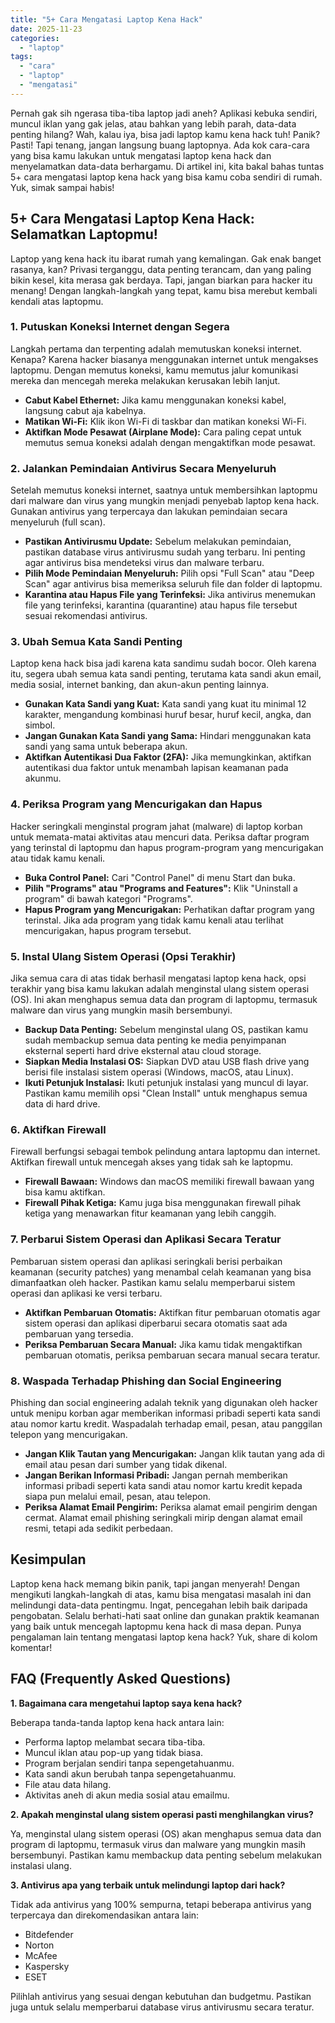 ```yaml
---
title: "5+ Cara Mengatasi Laptop Kena Hack"
date: 2025-11-23
categories: 
  - "laptop"
tags: 
  - "cara"
  - "laptop"
  - "mengatasi"
---
```


Pernah gak sih ngerasa tiba-tiba laptop jadi aneh? Aplikasi kebuka sendiri, muncul iklan yang gak jelas, atau bahkan yang lebih parah, data-data penting hilang? Wah, kalau iya, bisa jadi laptop kamu kena hack tuh! Panik? Pasti! Tapi tenang, jangan langsung buang laptopnya. Ada kok cara-cara yang bisa kamu lakukan untuk mengatasi laptop kena hack dan menyelamatkan data-data berhargamu. Di artikel ini, kita bakal bahas tuntas 5+ cara mengatasi laptop kena hack yang bisa kamu coba sendiri di rumah. Yuk, simak sampai habis!

## 5+ Cara Mengatasi Laptop Kena Hack: Selamatkan Laptopmu!

Laptop yang kena hack itu ibarat rumah yang kemalingan. Gak enak banget rasanya, kan? Privasi terganggu, data penting terancam, dan yang paling bikin kesel, kita merasa gak berdaya. Tapi, jangan biarkan para hacker itu menang! Dengan langkah-langkah yang tepat, kamu bisa merebut kembali kendali atas laptopmu.

### 1\. Putuskan Koneksi Internet dengan Segera

Langkah pertama dan terpenting adalah memutuskan koneksi internet. Kenapa? Karena hacker biasanya menggunakan internet untuk mengakses laptopmu. Dengan memutus koneksi, kamu memutus jalur komunikasi mereka dan mencegah mereka melakukan kerusakan lebih lanjut.

- **Cabut Kabel Ethernet:** Jika kamu menggunakan koneksi kabel, langsung cabut aja kabelnya.
- **Matikan Wi-Fi:** Klik ikon Wi-Fi di taskbar dan matikan koneksi Wi-Fi.
- **Aktifkan Mode Pesawat (Airplane Mode):** Cara paling cepat untuk memutus semua koneksi adalah dengan mengaktifkan mode pesawat.

### 2\. Jalankan Pemindaian Antivirus Secara Menyeluruh

Setelah memutus koneksi internet, saatnya untuk membersihkan laptopmu dari malware dan virus yang mungkin menjadi penyebab laptop kena hack. Gunakan antivirus yang terpercaya dan lakukan pemindaian secara menyeluruh (full scan).

- **Pastikan Antivirusmu Update:** Sebelum melakukan pemindaian, pastikan database virus antivirusmu sudah yang terbaru. Ini penting agar antivirus bisa mendeteksi virus dan malware terbaru.
- **Pilih Mode Pemindaian Menyeluruh:** Pilih opsi "Full Scan" atau "Deep Scan" agar antivirus bisa memeriksa seluruh file dan folder di laptopmu.
- **Karantina atau Hapus File yang Terinfeksi:** Jika antivirus menemukan file yang terinfeksi, karantina (quarantine) atau hapus file tersebut sesuai rekomendasi antivirus.

### 3\. Ubah Semua Kata Sandi Penting

Laptop kena hack bisa jadi karena kata sandimu sudah bocor. Oleh karena itu, segera ubah semua kata sandi penting, terutama kata sandi akun email, media sosial, internet banking, dan akun-akun penting lainnya.

- **Gunakan Kata Sandi yang Kuat:** Kata sandi yang kuat itu minimal 12 karakter, mengandung kombinasi huruf besar, huruf kecil, angka, dan simbol.
- **Jangan Gunakan Kata Sandi yang Sama:** Hindari menggunakan kata sandi yang sama untuk beberapa akun.
- **Aktifkan Autentikasi Dua Faktor (2FA):** Jika memungkinkan, aktifkan autentikasi dua faktor untuk menambah lapisan keamanan pada akunmu.

### 4\. Periksa Program yang Mencurigakan dan Hapus

Hacker seringkali menginstal program jahat (malware) di laptop korban untuk memata-matai aktivitas atau mencuri data. Periksa daftar program yang terinstal di laptopmu dan hapus program-program yang mencurigakan atau tidak kamu kenali.

- **Buka Control Panel:** Cari "Control Panel" di menu Start dan buka.
- **Pilih "Programs" atau "Programs and Features":** Klik "Uninstall a program" di bawah kategori "Programs".
- **Hapus Program yang Mencurigakan:** Perhatikan daftar program yang terinstal. Jika ada program yang tidak kamu kenali atau terlihat mencurigakan, hapus program tersebut.

### 5\. Instal Ulang Sistem Operasi (Opsi Terakhir)

Jika semua cara di atas tidak berhasil mengatasi laptop kena hack, opsi terakhir yang bisa kamu lakukan adalah menginstal ulang sistem operasi (OS). Ini akan menghapus semua data dan program di laptopmu, termasuk malware dan virus yang mungkin masih bersembunyi.

- **Backup Data Penting:** Sebelum menginstal ulang OS, pastikan kamu sudah membackup semua data penting ke media penyimpanan eksternal seperti hard drive eksternal atau cloud storage.
- **Siapkan Media Instalasi OS:** Siapkan DVD atau USB flash drive yang berisi file instalasi sistem operasi (Windows, macOS, atau Linux).
- **Ikuti Petunjuk Instalasi:** Ikuti petunjuk instalasi yang muncul di layar. Pastikan kamu memilih opsi "Clean Install" untuk menghapus semua data di hard drive.

### 6\. Aktifkan Firewall

Firewall berfungsi sebagai tembok pelindung antara laptopmu dan internet. Aktifkan firewall untuk mencegah akses yang tidak sah ke laptopmu.

- **Firewall Bawaan:** Windows dan macOS memiliki firewall bawaan yang bisa kamu aktifkan.
- **Firewall Pihak Ketiga:** Kamu juga bisa menggunakan firewall pihak ketiga yang menawarkan fitur keamanan yang lebih canggih.

### 7\. Perbarui Sistem Operasi dan Aplikasi Secara Teratur

Pembaruan sistem operasi dan aplikasi seringkali berisi perbaikan keamanan (security patches) yang menambal celah keamanan yang bisa dimanfaatkan oleh hacker. Pastikan kamu selalu memperbarui sistem operasi dan aplikasi ke versi terbaru.

- **Aktifkan Pembaruan Otomatis:** Aktifkan fitur pembaruan otomatis agar sistem operasi dan aplikasi diperbarui secara otomatis saat ada pembaruan yang tersedia.
- **Periksa Pembaruan Secara Manual:** Jika kamu tidak mengaktifkan pembaruan otomatis, periksa pembaruan secara manual secara teratur.

### 8\. Waspada Terhadap Phishing dan Social Engineering

Phishing dan social engineering adalah teknik yang digunakan oleh hacker untuk menipu korban agar memberikan informasi pribadi seperti kata sandi atau nomor kartu kredit. Waspadalah terhadap email, pesan, atau panggilan telepon yang mencurigakan.

- **Jangan Klik Tautan yang Mencurigakan:** Jangan klik tautan yang ada di email atau pesan dari sumber yang tidak dikenal.
- **Jangan Berikan Informasi Pribadi:** Jangan pernah memberikan informasi pribadi seperti kata sandi atau nomor kartu kredit kepada siapa pun melalui email, pesan, atau telepon.
- **Periksa Alamat Email Pengirim:** Periksa alamat email pengirim dengan cermat. Alamat email phishing seringkali mirip dengan alamat email resmi, tetapi ada sedikit perbedaan.

## Kesimpulan

Laptop kena hack memang bikin panik, tapi jangan menyerah! Dengan mengikuti langkah-langkah di atas, kamu bisa mengatasi masalah ini dan melindungi data-data pentingmu. Ingat, pencegahan lebih baik daripada pengobatan. Selalu berhati-hati saat online dan gunakan praktik keamanan yang baik untuk mencegah laptopmu kena hack di masa depan. Punya pengalaman lain tentang mengatasi laptop kena hack? Yuk, share di kolom komentar!

## FAQ (Frequently Asked Questions)

**1\. Bagaimana cara mengetahui laptop saya kena hack?**

Beberapa tanda-tanda laptop kena hack antara lain:

- Performa laptop melambat secara tiba-tiba.
- Muncul iklan atau pop-up yang tidak biasa.
- Program berjalan sendiri tanpa sepengetahuanmu.
- Kata sandi akun berubah tanpa sepengetahuanmu.
- File atau data hilang.
- Aktivitas aneh di akun media sosial atau emailmu.

**2\. Apakah menginstal ulang sistem operasi pasti menghilangkan virus?**

Ya, menginstal ulang sistem operasi (OS) akan menghapus semua data dan program di laptopmu, termasuk virus dan malware yang mungkin masih bersembunyi. Pastikan kamu membackup data penting sebelum melakukan instalasi ulang.

**3\. Antivirus apa yang terbaik untuk melindungi laptop dari hack?**

Tidak ada antivirus yang 100% sempurna, tetapi beberapa antivirus yang terpercaya dan direkomendasikan antara lain:

- Bitdefender
- Norton
- McAfee
- Kaspersky
- ESET

Pilihlah antivirus yang sesuai dengan kebutuhan dan budgetmu. Pastikan juga untuk selalu memperbarui database virus antivirusmu secara teratur.
